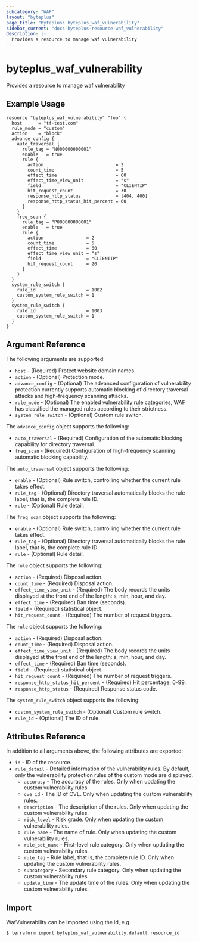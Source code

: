 ```yaml
---
subcategory: "WAF"
layout: "byteplus"
page_title: "Byteplus: byteplus_waf_vulnerability"
sidebar_current: "docs-byteplus-resource-waf_vulnerability"
description: |-
  Provides a resource to manage waf vulnerability
---
```

# byteplus_waf_vulnerability
Provides a resource to manage waf vulnerability
## Example Usage
```hcl
resource "byteplus_waf_vulnerability" "foo" {
  host      = "tf-test.com"
  rule_mode = "custom"
  action    = "block"
  advance_config {
    auto_traversal {
      rule_tag = "N000000000001"
      enable   = true
      rule {
        action                           = 2
        count_time                       = 5
        effect_time                      = 60
        effect_time_view_unit            = "s"
        field                            = "CLIENTIP"
        hit_request_count                = 30
        response_http_status             = [404, 400]
        response_http_status_hit_percent = 60
      }
    }
    freq_scan {
      rule_tag = "P000000000001"
      enable   = true
      rule {
        action                = 2
        count_time            = 5
        effect_time           = 60
        effect_time_view_unit = "s"
        field                 = "CLIENTIP"
        hit_request_count     = 20
      }
    }
  }
  system_rule_switch {
    rule_id                   = 1002
    custom_system_rule_switch = 1
  }
  system_rule_switch {
    rule_id                   = 1003
    custom_system_rule_switch = 1
  }
}
```
## Argument Reference
The following arguments are supported:
* `host` - (Required) Protect website domain names.
* `action` - (Optional) Protection mode.
* `advance_config` - (Optional) The advanced configuration of vulnerability protection currently supports automatic blocking of directory traversal attacks and high-frequency scanning attacks.
* `rule_mode` - (Optional) The enabled vulnerability rule categories, WAF has classified the managed rules according to their strictness.
* `system_rule_switch` - (Optional) Custom rule switch.

The `advance_config` object supports the following:

* `auto_traversal` - (Required) Configuration of the automatic blocking capability for directory traversal.
* `freq_scan` - (Required) Configuration of high-frequency scanning automatic blocking capability.

The `auto_traversal` object supports the following:

* `enable` - (Optional) Rule switch, controlling whether the current rule takes effect.
* `rule_tag` - (Optional) Directory traversal automatically blocks the rule label, that is, the complete rule ID.
* `rule` - (Optional) Rule detail.

The `freq_scan` object supports the following:

* `enable` - (Optional) Rule switch, controlling whether the current rule takes effect.
* `rule_tag` - (Optional) Directory traversal automatically blocks the rule label, that is, the complete rule ID.
* `rule` - (Optional) Rule detail.

The `rule` object supports the following:

* `action` - (Required) Disposal action.
* `count_time` - (Required) Disposal action.
* `effect_time_view_unit` - (Required) The body records the units displayed at the front end of the length: s, min, hour, and day.
* `effect_time` - (Required) Ban time (seconds).
* `field` - (Required) statistical object.
* `hit_request_count` - (Required) The number of request triggers.

The `rule` object supports the following:

* `action` - (Required) Disposal action.
* `count_time` - (Required) Disposal action.
* `effect_time_view_unit` - (Required) The body records the units displayed at the front end of the length: s, min, hour, and day.
* `effect_time` - (Required) Ban time (seconds).
* `field` - (Required) statistical object.
* `hit_request_count` - (Required) The number of request triggers.
* `response_http_status_hit_percent` - (Required) Hit percentage: 0-99.
* `response_http_status` - (Required) Response status code.

The `system_rule_switch` object supports the following:

* `custom_system_rule_switch` - (Optional) Custom rule switch.
* `rule_id` - (Optional) The ID of rule.

## Attributes Reference
In addition to all arguments above, the following attributes are exported:
* `id` - ID of the resource.
* `rule_detail` - Detailed information of the vulnerability rules. By default, only the vulnerability protection rules of the custom mode are displayed.
    * `accuracy` - The accuracy of the rules. Only when updating the custom vulnerability rules.
    * `cve_id` - The ID of CVE. Only when updating the custom vulnerability rules.
    * `description` - The description of the rules. Only when updating the custom vulnerability rules.
    * `risk_level` - Risk grade. Only when updating the custom vulnerability rules.
    * `rule_name` - The name of rule. Only when updating the custom vulnerability rules.
    * `rule_set_name` - First-level rule category. Only when updating the custom vulnerability rules.
    * `rule_tag` - Rule label, that is, the complete rule ID. Only when updating the custom vulnerability rules.
    * `subcategory` - Secondary rule category. Only when updating the custom vulnerability rules.
    * `update_time` - The update time of the rules. Only when updating the custom vulnerability rules.


## Import
WafVulnerability can be imported using the id, e.g.
```
$ terraform import byteplus_waf_vulnerability.default resource_id
```

